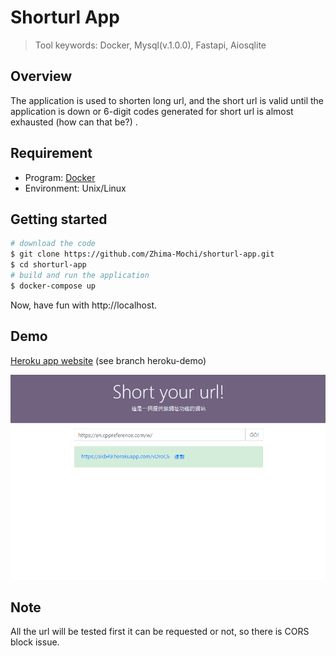 # Shorturl App
> Tool keywords: Docker, Mysql(v.1.0.0), Fastapi, Aiosqlite
## Overview
The application is used to shorten long url, and the short url is valid until the application is down or 6-digit codes generated for short url is almost exhausted (how can that be?) .
## Requirement
- Program: [Docker](https://www.docker.com/)
- Environment: Unix/Linux
## Getting started
```bash
# download the code
$ git clone https://github.com/Zhima-Mochi/shorturl-app.git
$ cd shorturl-app
# build and run the application
$ docker-compose up
```
Now, have fun with http://localhost.
## Demo
[Heroku app website](https://akb49.herokuapp.com/) (see branch heroku-demo)

![demo](demo/demo1.png)


## Note
All the url will be tested first it can be requested or not, so there is CORS block issue.
